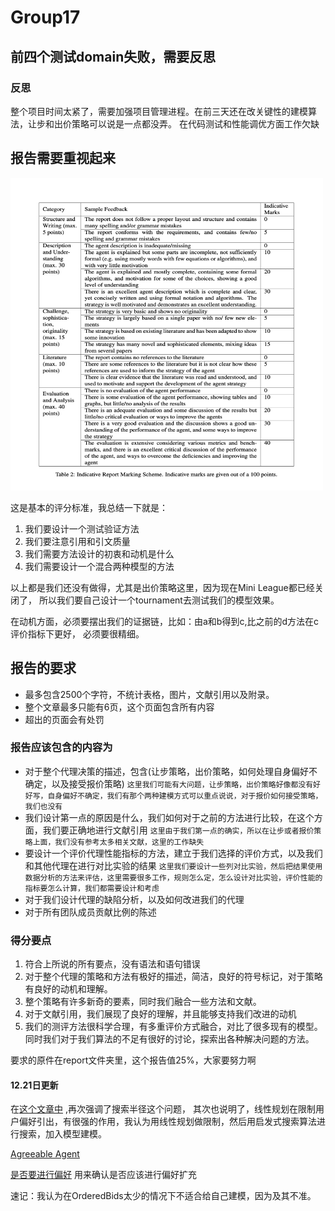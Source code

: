 # Group17
## 前四个测试domain失败，需要反思

### 反思
整个项目时间太紧了，需要加强项目管理进程。在前三天还在改关键性的建模算法，让步和出价策略可以说是一点都没弄。
在代码测试和性能调优方面工作欠缺

## 报告需要重视起来
<img alt="img.png" height="500" src="./etc/img.png" width="500"/>

这是基本的评分标准，我总结一下就是：

1. 我们要设计一个测试验证方法
2. 我们要注意引用和引文质量
3. 我们需要方法设计的初衷和动机是什么
4. 我们需要设计一个混合两种模型的方法

以上都是我们还没有做得，尤其是出价策略这里，因为现在Mini League都已经关闭了，
所以我们要自己设计一个tournament去测试我们的模型效果。

在动机方面，必须要摆出我们的证据链，比如：由a和b得到c,比之前的d方法在c评价指标下更好，
必须要很精细。

## 报告的要求

- 最多包含2500个字符，不统计表格，图片，文献引用以及附录。
- 整个文章最多只能有6页，这个页面包含所有内容
- 超出的页面会有处罚

### 报告应该包含的内容为
- 对于整个代理决策的描述，包含(让步策略，出价策略，如何处理自身偏好不确定，以及接受报价策略)
`这里我们可能有大问题，让步策略，出价策略好像都没有好好写，自身偏好不确定，我们有那个两种建模方式可以重点说说，对于报价如何接受策略，我们也没有`
- 我们设计第一点的原因是什么，我们如何对于之前的方法进行比较，在这个方面，我们要正确地进行文献引用
`这里由于我们第一点的确实，所以在让步或者报价策略上面，我们没有参考太多相关文献，这里的工作缺失`
- 要设计一个评价代理性能指标的方法，建立于我们选择的评价方式，以及我们和其他代理在进行对比实验的结果
`这里我们要设计一些列对比实验，然后把结果使用数据分析的方法来评估，这里需要很多工作，规则怎么定，怎么设计对比实验，评价性能的指标要怎么计算，我们都需要设计和考虑`
- 对于我们设计代理的缺陷分析，以及如何改进我们的代理
- 对于所有团队成员贡献比例的陈述

### 得分要点
1. 符合上所说的所有要点，没有语法和语句错误
2. 对于整个代理的策略和方法有极好的描述，简洁，良好的符号标记，对于策略有良好的动机和理解。
3. 整个策略有许多新奇的要素，同时我们融合一些方法和文献。
4. 对于文献引用，我们展现了良好的理解，并且能够支持我们改进的动机
5. 我们的测评方法很科学合理，有多重评价方式融合，对比了很多现有的模型。同时我们对于我们算法的不足有很好的讨论，探索出各种解决问题的方法。

要求的原件在report文件夹里，这个报告值25%，大家要努力啊

#### 12.21日更新
在[这个文章中](https://link.springer.com/content/pdf/10.1007%2F978-3-030-17294-7_9.pdf) ,再次强调了搜索半径这个问题，
其次也说明了，线性规划在限制用户偏好引出，有很强的作用，我认为用线性规划做限制，然后用启发式搜索算法进行搜索，加入模型建模。


[Agreeable Agent](https://link.springer.com/article/10.1007/s10489-021-02638-2)

[是否要进行偏好](https://homepages.cwi.nl/~baarslag/pub/The_Value_of_Information_in_Automated_Negotiation_A_Decision_Model_for_Eliciting_User_Preferences.pdf)
用来确认是否应该进行偏好扩充

速记：我认为在OrderedBids太少的情况下不适合给自己建模，因为及其不准。